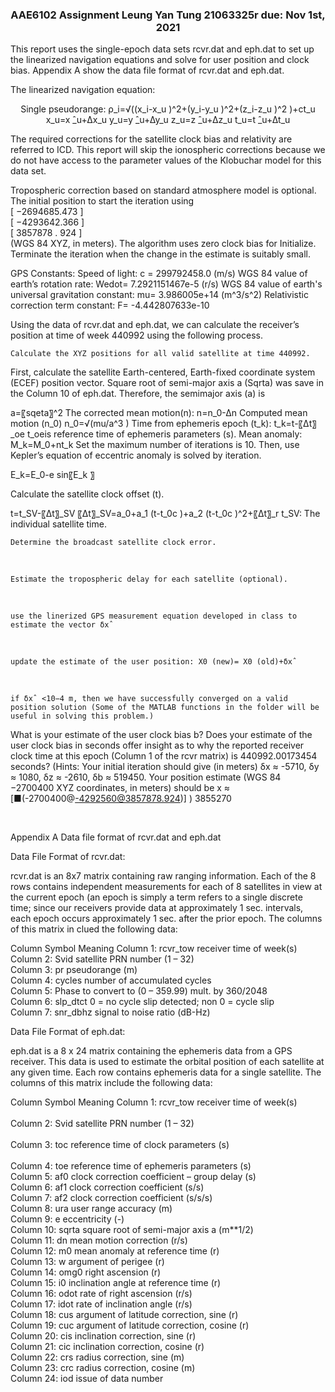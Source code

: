 <p align="center">

<h3 align="center">AAE6102 Assignment Leung Yan Tung 21063325r due: Nov 1st, 2021</h3>

<p align="center">

This report uses the single-epoch data sets rcvr.dat and eph.dat to set up the linearized navigation equations and solve for user position and clock bias. Appendix A show the data file format of rcvr.dat and eph.dat.

The linearized navigation equation:
<p align="center">
Single pseudorange: ρ_i=√((x_i-x_u )^2+(y_i-y_u )^2+(z_i-z_u )^2 )+ct_u
x_u=x ̂_u+∆x_u
y_u=y ̂_u+∆y_u
z_u=z ̂_u+∆z_u
t_u=t ̂_u+∆t_u
<p align="center">

The required corrections for the satellite clock bias and relativity are referred to ICD. This report will skip the ionospheric corrections because we do not have access to the parameter values of the Klobuchar model for this data set.

Tropospheric correction based on standard atmosphere model is optional. 
The initial position to start the iteration using 
<br />
	[ −2694685.473 ] 
<br />
	[ −4293642.366 ] 
<br />
	[ 3857878 . 924 ] 
	<br />
(WGS 84 XYZ, in meters). The algorithm uses zero clock bias for Initialize.  Terminate the iteration when the change in the estimate is suitably small.


GPS Constants:
Speed of light: c = 299792458.0 (m/s)
WGS 84 value of earth’s rotation rate: Wedot= 7.2921151467e-5 (r/s)
WGS 84 value of earth's universal gravitation constant: mu= 3.986005e+14 (m^3/s^2)
Relativistic correction term constant: F= -4.442807633e-10


Using the data of rcvr.dat and eph.dat, we can calculate the receiver’s position at time of week 440992 using the following process.

	Calculate the XYZ positions for all valid satellite at time 440992.


First, calculate the satellite Earth-centered, Earth-fixed coordinate system (ECEF) position vector.
Square root of semi-major axis a (Sqrta) was save in the Column 10 of eph.dat. 
Therefore, the semimajor axis (a) is

a=〖sqeta〗^2
The corrected mean motion(n):
n=n_0-∆n
Computed mean motion (n_0)
n_0=√(mu/a^3 )
Time from ephemeris epoch (t_k):
t_k=t-〖∆t〗_oe
t_oeis reference time of ephemeris parameters (s). 
Mean anomaly:
M_k=M_0+nt_k
Set the maximum number of iterations is 10.
Then, use Kepler’s equation of eccentric anomaly is solved by iteration.

E_k=E_0-e sin⁡〖E_k 〗

Calculate the satellite clock offset (t).

t=t_SV-〖∆t〗_SV
〖∆t〗_SV=a_0+a_1 (t-t_0c )+a_2 (t-t_0c )^2+〖∆t〗_r
t_SV: The individual satellite time.

	Determine the broadcast satellite clock error.
<br />
	
	Estimate the tropospheric delay for each satellite (optional).
<br />
		
	use the linerized GPS measurement equation developed in class to estimate the vector δxˆ
<br />
		
	update the estimate of the user position: X0 (new)= X0 (old)+δxˆ
<br />
		
	if δxˆ <10−4 m, then we have successfully converged on a valid position solution (Some of the MATLAB functions in the folder will be useful in solving this problem.)


What is your estimate of the user clock bias b? Does your estimate of the user clock bias in seconds offer insight as to why the reported receiver clock time at this epoch (Column 1 of the rcvr matrix) is 440992.00173454 seconds? (Hints: Your initial iteration should give (in meters) δx ≈ -5710, δy ≈ 1080, δz ≈ -2610, δb ≈ 519450. Your position estimate (WGS 84
−2700400
XYZ coordinates, in meters) should be x ≈ [■(-2700400@-4292560@3857878.924)]   ) 3855270

 

Appendix A
Data file format of rcvr.dat and eph.dat

Data File Format of rcvr.dat:

rcvr.dat is an 8x7 matrix containing raw ranging information. Each of the 8 rows contains independent measurements for each of 8 satellites in view at the current epoch (an epoch is simply a term refers to a single discrete time; since our receivers provide data at approximately 1 sec. intervals, each epoch occurs approximately 1 sec. after the prior epoch. The columns of this matrix in clued the following data:

Column	Symbol	Meaning
Column 1: 	rcvr_tow 	receiver time of week(s)
	<br />
Column 2:	Svid 	satellite PRN number (1 – 32)
	<br />
Column 3:	pr	pseudorange (m)
	<br />
Column 4:	cycles	number of accumulated cycles
	<br />
Column 5:	Phase	to convert to (0 – 359.99) mult. by 360/2048
	<br />
Column 6:	slp_dtct	0 = no cycle slip detected; non 0 = cycle slip
	<br />
Column 7:	snr_dbhz	signal to noise ratio (dB-Hz)
	<br />


Data File Format of eph.dat:

eph.dat is a 8 x 24 matrix containing the ephemeris data from a GPS receiver. This data is used to estimate the orbital position of each satellite at any given time. Each row contains ephemeris data for a single satellite. The columns of this matrix include the following data:


Column	Symbol	Meaning
Column 1: 	rcvr_tow 	receiver time of week(s)
	<br />  
Column 2:	Svid 	satellite PRN number (1 – 32)
	 <br />  
Column 3:	toc  	reference time of clock parameters (s)
	 <br />  
Column 4:	toe 	reference time of ephemeris parameters (s)
	<br />
Column 5:	af0	clock correction coefficient – group delay (s) 
	<br />
Column 6:	af1	clock correction coefficient (s/s)
	<br />
Column 7:	af2	clock correction coefficient (s/s/s) 
	<br />
Column 8:	ura	user range accuracy (m)
	<br />
Column 9:	e	eccentricity (-)
	<br />
Column 10:	sqrta	square root of semi-major axis a (m**1/2)
	<br />
Column 11:	dn	mean motion correction (r/s)
	<br />
Column 12:	m0	mean anomaly at reference time (r)
	<br />
Column 13:	w	argument of perigee (r)
	<br />
Column 14:	omg0	right ascension (r)
	<br />
Column 15:	i0	inclination angle at reference time (r)
	<br />
Column 16:	odot	rate of right ascension (r/s)
	<br />
Column 17:	idot	rate of inclination angle (r/s)
	<br />
Column 18:	cus 	argument of latitude correction, sine (r)
	<br />
Column 19:	cuc	argument of latitude correction, cosine (r)
	<br />
Column 20:	cis	inclination correction, sine (r)
	<br />
Column 21:	cic 	inclination correction, cosine (r)
	<br />
Column 22:	crs	radius correction, sine (m)
	<br />
Column 23:	crc 	radius correction, cosine (m)
	<br />
Column 24:	iod	issue of data number
	<br />


